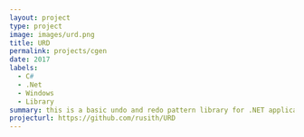 ```yaml
---
layout: project
type: project
image: images/urd.png
title: URD
permalink: projects/cgen
date: 2017
labels:
  - C#
  - .Net
  - Windows
  - Library
summary: this is a basic undo and redo pattern library for .NET applications. in this pattern when you need an undo / redo able action you only need to warp that action in a using block.  this library can handle other things 
projecturl: https://github.com/rusith/URD
---
```

